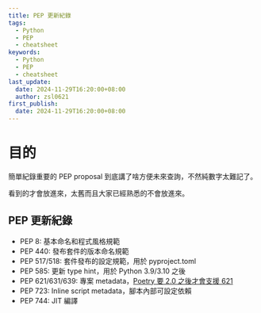 ```yaml
---
title: PEP 更新紀錄
tags:
  - Python
  - PEP
  - cheatsheet
keywords:
  - Python
  - PEP
  - cheatsheet
last_update:
  date: 2024-11-29T16:20:00+08:00
  author: zsl0621
first_publish:
  date: 2024-11-29T16:20:00+08:00
---
```


# 目的

簡單紀錄重要的 PEP proposal 到底講了啥方便未來查詢，不然純數字太難記了。

看到的才會放進來，太舊而且大家已經熟悉的不會放進來。

## PEP 更新紀錄

- PEP 8: 基本命名和程式風格規範
- PEP 440: 發布套件的版本命名規範
- PEP 517/518: 套件發布的設定規範，用於 pyproject.toml
- PEP 585: 更新 type hint，用於 Python 3.9/3.10 之後
- PEP 621/631/639: 專案 metadata，[Poetry 要 2.0 之後才會支援 621](https://github.com/orgs/python-poetry/discussions/5833)
- PEP 723: Inline script metadata，腳本內部可設定依賴
- PEP 744: JIT 編譯
